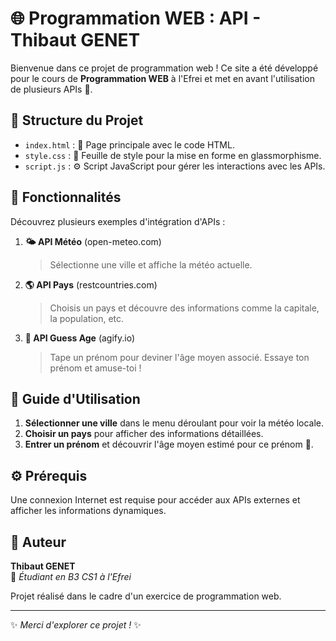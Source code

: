 # 🌐 Programmation WEB : API - Thibaut GENET

Bienvenue dans ce projet de programmation web ! Ce site a été développé pour le cours de **Programmation WEB** à l'Efrei et met en avant l'utilisation de plusieurs APIs 🌟.

## 📂 Structure du Projet

- `index.html` : 📄 Page principale avec le code HTML.
- `style.css` : 🎨 Feuille de style pour la mise en forme en glassmorphisme.
- `script.js` : ⚙️ Script JavaScript pour gérer les interactions avec les APIs.

## 🚀 Fonctionnalités

Découvrez plusieurs exemples d'intégration d'APIs :

1. **🌤️ API Météo** (open-meteo.com)
   > Sélectionne une ville et affiche la météo actuelle.

2. **🌎 API Pays** (restcountries.com)
   > Choisis un pays et découvre des informations comme la capitale, la population, etc.

3. **👶 API Guess Age** (agify.io)
   > Tape un prénom pour deviner l'âge moyen associé. Essaye ton prénom et amuse-toi !

## 🔧 Guide d'Utilisation

1. **Sélectionner une ville** dans le menu déroulant pour voir la météo locale.
2. **Choisir un pays** pour afficher des informations détaillées.
3. **Entrer un prénom** et découvrir l'âge moyen estimé pour ce prénom 🎉.

## ⚙️ Prérequis

Une connexion Internet est requise pour accéder aux APIs externes et afficher les informations dynamiques.

## 👤 Auteur

**Thibaut GENET**  
📘 _Étudiant en B3 CS1 à l'Efrei_

Projet réalisé dans le cadre d'un exercice de programmation web.

---

✨ *Merci d'explorer ce projet !* ✨